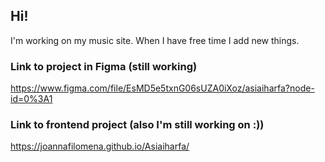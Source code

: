 ## Hi! 
I'm working on my music site. When I have free time I add new things.

### Link to project in Figma (still working) 
https://www.figma.com/file/EsMD5e5txnG06sUZA0iXoz/asiaiharfa?node-id=0%3A1

### Link to frontend project (also I'm still working on :))
https://joannafilomena.github.io/Asiaiharfa/
